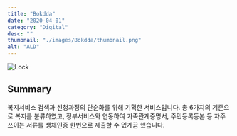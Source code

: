 ```yaml
---
title: "Bokdda"
date: "2020-04-01"
category: "Digital"
desc: ""
thumbnail: "./images/Bokdda/thumbnail.png"
alt: "ALD"
---
```


![Lock](https://i.imgur.com/GH9RSdm.png)

## Summary

복지서비스 검색과 신청과정의 단순화를 위해 기획한 서비스입니다. 총 6가지의 기준으로 복지를 분류하였고, 정부서비스와 연동하여 가족관계증명서, 주민등록등본 등 자주 쓰이는 서류를 생체인증 한번으로 제출할 수 있게끔 했습니다.

